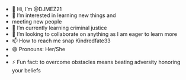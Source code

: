 - 👋 Hi, I’m @DJMEZ21
- 👀 I’m interested in learning new things and
- meeting new people
- 🌱 I’m currently learning criminal justice 
- 💞️ I’m looking to collaborate on anything as I am eager to learn more
- 📫 How to reach me snap Kindredfate33 
- 😄 Pronouns: Her/She
- 
- ⚡ Fun fact: to overcome obstacles means beating adversity honoring your beliefs

<!---
DJMEZ21/DJMEZ21 is a ✨ special ✨ repository because its `README.md` (this file) appears on your GitHub profile.
You can click the Preview link to take a look at your changes.
--->
